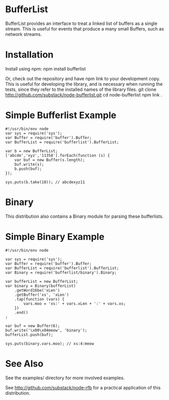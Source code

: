 BufferList
==========
BufferList provides an interface to treat a linked list of buffers as a single
stream. This is useful for events that produce a many small Buffers, such as
network streams.

Installation
============
Install using npm:
    npm install bufferlist

Or, check out the repository and have npm link to your development copy. This
is useful for developing the library, and is necessary when running the tests,
since they refer to the installed names of the library files.
    git clone http://github.com/substack/node-bufferlist.git 
    cd node-bufferlist
    npm link .

Simple Bufferlist Example
=========================
    
    #!/usr/bin/env node
    var sys = require('sys');
    var Buffer = require('buffer').Buffer;
    var BufferList = require('bufferlist').BufferList;

    var b = new BufferList;
    ['abcde','xyz','11358'].forEach(function (s) {
        var buf = new Buffer(s.length);
        buf.write(s);
        b.push(buf);
    });

    sys.puts(b.take(10)); // abcdexyz11

Binary
======
This distribution also contains a Binary module for parsing these bufferlists.

Simple Binary Example
=====================

    #!/usr/bin/env node

    var sys = require('sys');
    var Buffer = require('buffer').Buffer;
    var BufferList = require('bufferlist').BufferList;
    var Binary = require('bufferlist/binary').Binary;

    var bufferList = new BufferList;
    var binary = Binary(bufferList)
        .getWord16be('xLen')
        .getBuffer('xs', 'xLen')
        .tap(function (vars) {
            vars.moo = 'xs:' + vars.xLen + ':' + vars.xs;
        })
        .end()
    ;

    var buf = new Buffer(6);
    buf.write('\x00\x04meow', 'binary');
    bufferList.push(buf);

    sys.puts(binary.vars.moo); // xs:4:meow

See Also
========
See the examples/ directory for more involved examples.

See http://github.com/substack/node-rfb for a practical application of this
distribution.
